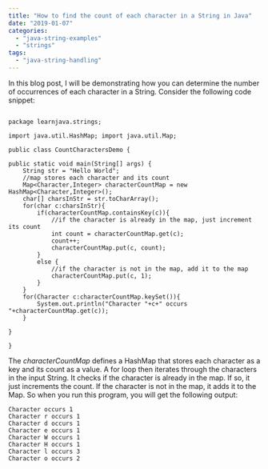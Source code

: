 ```yaml
---
title: "How to find the count of each character in a String in Java"
date: "2019-01-07"
categories: 
  - "java-string-examples"
  - "strings"
tags: 
  - "java-string-handling"
---
```


In this blog post, I will be demonstrating how you can determine the number of occurrences of each character in a String. Consider the following code snippet:

````

package learnjava.strings;

import java.util.HashMap; import java.util.Map;

public class CountCharactersDemo {

public static void main(String[] args) { 
    String str = "Hello World"; 
    //map stores each character and its count 
    Map<Character,Integer> characterCountMap = new HashMap<Character,Integer>(); 
    char[] charsInStr = str.toCharArray(); 
    for(char c:charsInStr){ 
        if(characterCountMap.containsKey(c)){ 
            //if the character is already in the map, just increment its count 
            int count = characterCountMap.get(c); 
            count++; 
            characterCountMap.put(c, count); 
        } 
        else { 
            //if the character is not in the map, add it to the map 
            characterCountMap.put(c, 1); 
        }
    } 
    for(Character c:characterCountMap.keySet()){ 
        System.out.println("Character "+c+" occurs "+characterCountMap.get(c)); 
    }

}

}

````

The _characterCountMap_ defines a HashMap that stores each character as a key and its count as a value. A for loop then iterates through the characters in the input String. It checks if the character is already in the map. If so, it just increments the count. If the character is not in the map, it adds it to the Map. So when you run this program, you will get the following output:

```
Character occurs 1
Character r occurs 1
Character d occurs 1
Character e occurs 1
Character W occurs 1
Character H occurs 1
Character l occurs 3
Character o occurs 2
```
